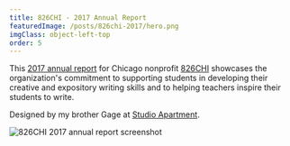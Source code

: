 ```yaml
---
title: 826CHI - 2017 Annual Report
featuredImage: /posts/826chi-2017/hero.png
imgClass: object-left-top
order: 5
---
```


This [2017 annual report](https://826chi-2017.jaredsalzano.com/) for Chicago nonprofit [826CHI](https://www.826chi.org/) showcases the organization's commitment to supporting students in developing their creative and expository writing skills and to helping teachers inspire their students to write.

Designed by my brother Gage at [Studio Apartment](https://studioapt.co/).

<img style="box-shadow: none" alt="826CHI 2017 annual report screenshot" src="/posts/826chi-2017/826-2017-5@3x.png" />
